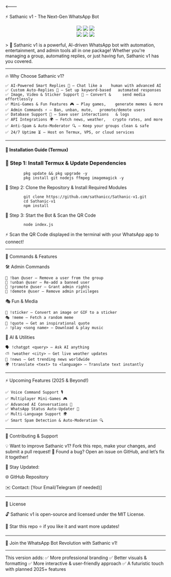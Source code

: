 <---

⚡ Sathanic v1 - The Next-Gen WhatsApp Bot

<p align="center">
  <img src="https://img.shields.io/github/repo-size/sathanicc/Sathanic-v1?color=blue&label=Repo%20Size">
  <img src="https://img.shields.io/github/last-commit/sathanicc/Sathanic-v1?color=red&label=Last%20Commit">
  <img src="https://img.shields.io/github/stars/sathanicc/Sathanic-v1?style=social">
  <br>
  <img src="https://img.shields.io/github/forks/sathanicc/Sathanic-v1?style=social">
  <img src="https://img.shields.io/github/issues/sathanicc/Sathanic-v1?color=yellow">
  <img src="https://img.shields.io/github/license/sathanicc/Sathanic-v1?color=brightgreen">
</p>> 🚀 Sathanic v1 is a powerful, AI-driven WhatsApp bot with automation, entertainment, and admin tools all in one package! Whether you're managing a group, automating replies, or just having fun, Sathanic v1 has you covered.




---

🔥 Why Choose Sathanic v1?

    ✅ AI-Powered Smart Replies 🤖 – Chat like a    human with advanced AI
    ✅ Custom Auto-Replies 💬 – Set up keyword-based   automated responses
    ✅ Image, Video & Sticker Support 📸 – Convert &     send media effortlessly
    ✅ Mini-Games & Fun Features 🎮 – Play games,    generate memes & more
    ✅ Admin Commands ⚡ – Ban, unban, mute,   promote/demote users
    ✅ Database Support 📂 – Save user interactions   & logs
    ✅ API Integrations 🌍 – Fetch news, weather,   crypto rates, and more
    ✅ Anti-Spam & Auto-Moderator 🔍 – Keep your groups clean & safe
    ✅ 24/7 Uptime ⏳ – Host on Termux, VPS, or cloud services


---

#### 🚀 Installation Guide (Termux)

### 📌 Step 1: Install Termux & Update Dependencies

            pkg update && pkg upgrade -y
            pkg install git nodejs ffmpeg imagemagick -y

📌 Step 2: Clone the Repository & Install Required Modules

            git clone https://github.com/sathanicc/Sathanic-v1.git
            cd Sathanic-v1
            npm install

📌 Step 3: Start the Bot & Scan the QR Code

            node index.js

⚡ Scan the QR Code displayed in the terminal with your WhatsApp app to connect!


---

🎯 Commands & Features

🛠 Admin Commands

    🔹 !ban @user – Remove a user from the group
    🔹 !unban @user – Re-add a banned user
    🔹 !promote @user – Grant admin rights
    🔹 !demote @user – Remove admin privileges

🎭 Fun & Media

    🎨 !sticker – Convert an image or GIF to a sticker
    🎭 !meme – Fetch a random meme
    📢 !quote – Get an inspirational quote
    🎶 !play <song name> – Download & play music

🧠 AI & Utilities

    🗣 !chatgpt <query> – Ask AI anything
    ⛅ !weather <city> – Get live weather updates
    📰 !news – Get trending news worldwide
    🌍 !translate <text> to <language> – Translate text instantly


---

⚡ Upcoming Features (2025 & Beyond!)

    ✅ Voice Command Support 🎙
    ✅ Multiplayer Mini-Games 🎮
    ✅ Advanced AI Conversations 🤖
    ✅ WhatsApp Status Auto-Updater 📢
    ✅ Multi-Language Support 🌍
    ✅ Smart Spam Detection & Auto-Moderation 🔍


---

🤝 Contributing & Support

💡 Want to improve Sathanic v1? Fork this repo, make your changes, and submit a pull request!
🐞 Found a bug? Open an issue on GitHub, and let’s fix it together!

📌 Stay Updated:

🌐 GitHub Repository

✉️ Contact: [Your Email/Telegram (if needed)]



---

📜 License

🔓 Sathanic v1 is open-source and licensed under the MIT License.

📌 Star this repo ⭐ if you like it and want more updates!


---

🚀 Join the WhatsApp Bot Revolution with Sathanic v1!


---

This version adds:
        ✅ More professional branding
        ✅ Better visuals & formatting
        ✅ More interactive & user-friendly                      approach
        ✅ A futuristic touch with planned                   2025+ features
